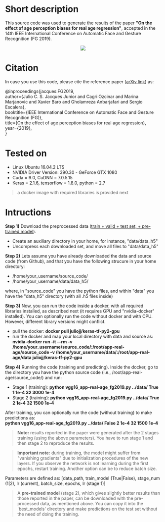 # Short description
This source code was used to generate the results of the paper 
<b>"On the effect of age perception biases for real age regression"</b>, accepted in the 
14th IEEE International Conference on Automatic Face and Gesture Recognition (FG 2019). 
<center><img src="https://drive.google.com/open?id=1kDZSxETiuCpf-znbeVuYAL1MCLjcR5g9"></center>

# Citation
In case you use this code, please cite the reference paper (<a href="https://arxiv.org/abs/1902.07653">arXiv link</a>) as:

@inproceedings{jacques:FG2019,<br>
 author={Julio C. S. Jacques Junior and Cagri Ozcinar and Marina Marjanovic
         and Xavier Baro and Gholamreza Anbarjafari and Sergio Escalera},<br>
 booktitle={IEEE International Conference on Automatic Face and Gesture
            Recognition (FG)},<br>
 title={On the effect of age perception biases for real age regression},<br>
 year={2019},<br>
 }<br>
 

# Tested on
- Linux Ubuntu 16.04.2 LTS
- NVIDIA Driver Version: 390.30 - GeForce GTX 1080
- Cuda = 9.0, CuDNN = 7.0.5.15
- Keras = 2.1.6, tensorflow = 1.8.0, python = 2.7<br>
>a docker image with required libraries is provided next

# Intructions
<b>Step 1)</b> Download the preprocessed data (<a href="https://drive.google.com/file/d/1KF_eq_-1uv1zHCCpiNTM00h3APuShLbf/view?usp=sharing">train + valid + test set, + pre-trained model</a>). <br>
- Create an auxiliary directory in your home, for instance, "data/data_h5"
- Uncompress each downloaded set, and move all files to "data/data_h5"

<b>Step 2)</b> Lets assume you have already downloaded the data and source code (from Github), and that you have the following strucure in your home directory:

- /home/your_username/source_code/
- /home/your_username/data/data_h5/

where, in "source_code" you have the python files, and within "data" you have the "data_h5" directory (with all .h5 files inside)

<b>Step 3)</b> Now, you can run the code inside a docker, with all required libraries installed, as described next (it requires GPU and "nvidia-docker" installed). You can optionally run the code without docker and with CPU. However, different library versions might conflict.

  - pull the docker: <b>docker pull juliojj/keras-tf-py2-gpu</b>
  - run the docker and map your local directory with data and source as:<br>
<b>nvidia-docker run -it --rm -v /home/your_username/source_code/:/root/app-real-age/source_code -v /home/your_username/data/:/root/app-real-age/data juliojj/keras-tf-py2-gpu</b>

<b>Step 4)</b> Running the code (training and predicting). Inside the docker, go to the directory you have the python source code (i.e., /root/app-real-age/source_code/) and run:
 
- Stage 1 (training): <b>python vgg16_app-real-age_fg2019.py ../data/ True 1 1e-4 32 3000 1e-4</b>
- Stage 2 (training): <b>python vgg16_app-real-age_fg2019.py ../data/ True 2 1e-4 32 1500 1e-4</b>

After training, you can optionally run the code (without training) to make predictions as:<br>
<b>python vgg16_app-real-age_fg2019.py ../data/ False 2 1e-4 32 1500 1e-4</b>

><b>Note:</b> results reported in the paper were generated after the 2 stages training (using the above parameters). You have to run stage 1 and then stage 2 to reproduce the results.

><b>Important note:</b> during training, the model might suffer from "vanishing gradients" due to initialization procedures of the new layers. If you observe the network is not learning during the first epochs, restart training. Another option can be to reduce batch size.

Parameters are defined as: [data_path, train_model (True|False), stage_num (1|2), lr (current), batch_size, epochs, lr (stage 1)]

>A <b>pre-trained model</b> (stage 2), which gives slightly better results than those reported in the paper, can be downloaded with the pre-processed data, as mentioned above. You can copy it into the 'best_models' directory and make predictions on the test set without the need of doing the training.
